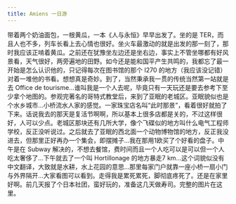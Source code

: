 ```yaml
---
title: Amiens 一日游
---
```


带着两个奶油面包，一根黄瓜，一本《人与永恒》早早出发了。坐的是 TER，而且人也不多，列车长看上去心情也很好。坐火车最激动的就是出发的那一刻了，那时我应该正啃着黄瓜。之前还在犹豫坐左边还是坐右边，事实上不管坐哪都有好风景看，天气很好，两旁遍地的田野。如今还是能和国平产生共鸣的，我都忘了最一开始是怎么认识他的，只记得每次在图书馆的那个 I270 的地方（我应该没记错）对着一堆他的书看。想想真是奇妙。到了，当然秉承我一贯的传统当然第一站就是去 Office de tourisme...谁叫我是一个人去呢，毕竟只有一天玩还是要去参考下至少拿个地图的。参观完著名的哥特式教堂后，来到了亚眠的老城区。亚眠貌似也是个水乡城市...小桥流水人家的感觉。一家珠宝店名叫“此时那景”，看着很好就拍了下来。话说我去的那天是复活节啊啊，所以基本上很多店都是关的，不过这样很好，人可以少点。老城区那块还有几所大学，像个飞碟似的地方叫什么电气工程师学校，反正没听说过。之后就去了亚眠的西北面一个动物博物馆的地方，反正我没进去，但那里正好再办一个集会，即摆摊子...我在那用1欧买了个好看的盘子。中午是在 Subway 解决的，不想去餐馆，费时间而且一个人吃可以是可以但一个人吃太奢侈了...下午就去了一个叫 Hortillonage 的地方暴走7 km...这个词貌似没有中文翻译，大致就是水耕，水上花园的意思...那里每家门户就靠一座小桥一扇小门与外界隔开...大家看图可以看到。走得我是累死累死，脚彻底疼死了。还是在家里好啊。前几天报了个日本社团，蛮好玩的，准备这几天做寿司。完整的图片在这里。